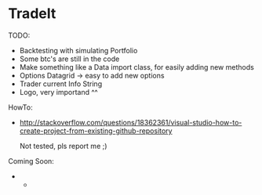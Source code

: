 # TradeIt

TODO:
* Backtesting with simulating Portfolio
* Some btc's are still in the code
* Make something like a Data import class, for easily adding new methods 
* Options Datagrid -> easy to add new options
* Trader current Info String
* Logo, very importand ^^

HowTo:
* http://stackoverflow.com/questions/18362361/visual-studio-how-to-create-project-from-existing-github-repository

   Not tested, pls report me ;)

Coming Soon:
* -
